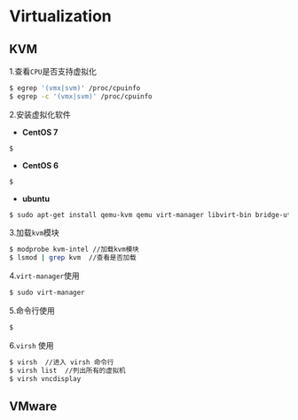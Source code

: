 # Virtualization

## KVM

1.查看`CPU`是否支持虚拟化

```bash
$ egrep '(vmx|svm)' /proc/cpuinfo 
$ egrep -c '(vmx|svm)' /proc/cpuinfo
```

2.安装虚拟化软件

* **CentOS 7**

```bash
$
```

* **CentOS 6**

```bash
$
```

* **ubuntu**

```bash
$ sudo apt-get install qemu-kvm qemu virt-manager libvirt-bin bridge-utils
```

3.加载`kvm`模块

```bash
$ modprobe kvm-intel //加载kvm模块
$ lsmod | grep kvm  //查看是否加载
```

4.`virt-manager`使用

```bash
$ sudo virt-manager
```

5.命令行使用

```bash
$ 
```

6.`virsh` 使用

```bash
$ virsh  //进入 virsh 命令行
$ virsh list  //列出所有的虚拟机
$ virsh vncdisplay 
```

## VMware


